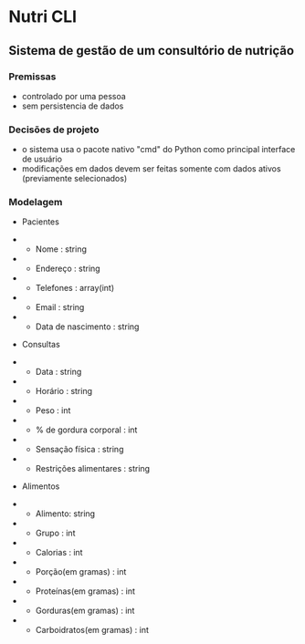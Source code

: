 # Nutri CLI
## Sistema de gestão de um consultório de nutrição

### Premissas
- controlado por uma pessoa
- sem persistencia de dados

### Decisões de projeto
- o sistema usa o pacote nativo "cmd" do Python como principal interface de usuário
- modificações em dados devem ser feitas somente com dados ativos (previamente selecionados)

### Modelagem
- Pacientes
- - Nome : string
- - Endereço : string
- - Telefones : array(int)
- - Email : string
- - Data de nascimento : string

- Consultas
- - Data : string
- - Horário : string
- - Peso : int
- - % de gordura corporal : int
- - Sensação física : string
- - Restrições alimentares : string

- Alimentos
- - Alimento: string
- - Grupo : int
- - Calorias : int
- - Porção(em gramas) : int
- - Proteínas(em gramas) : int
- - Gorduras(em gramas) : int
- - Carboidratos(em gramas) : int